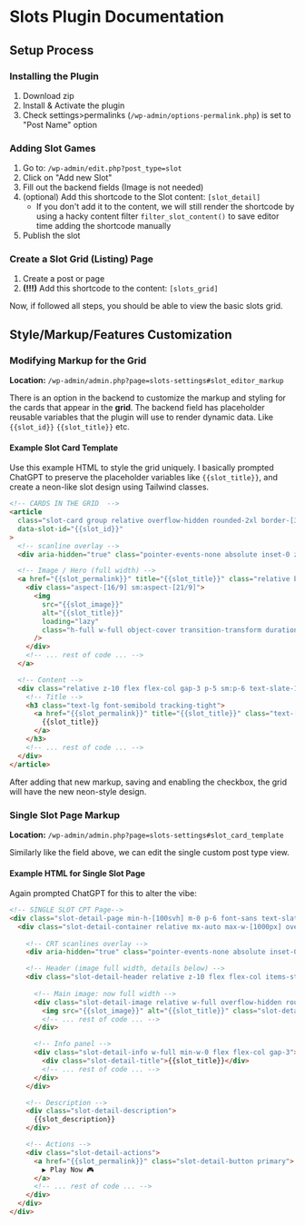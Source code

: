 # Slots Plugin Documentation

## Setup Process

### Installing the Plugin

1. Download zip
2. Install & Activate the plugin
3. Check settings>permalinks (`/wp-admin/options-permalink.php`) is set to "Post Name" option

### Adding Slot Games

1. Go to: `/wp-admin/edit.php?post_type=slot`
2. Click on "Add new Slot"
3. Fill out the backend fields (Image is not needed)
4. (optional) Add this shortcode to the Slot content: `[slot_detail]`
   - If you don't add it to the content, we will still render the shortcode by using a hacky content filter `filter_slot_content()` to save editor time adding the shortcode manually
5. Publish the slot

### Create a Slot Grid (Listing) Page

1. Create a post or page
2. **(!!!)** Add this shortcode to the content: `[slots_grid]`

Now, if followed all steps, you should be able to view the basic slots grid.

## Style/Markup/Features Customization

### Modifying Markup for the Grid

**Location:** `/wp-admin/admin.php?page=slots-settings#slot_editor_markup`

There is an option in the backend to customize the markup and styling for the cards that appear in the **grid**. The backend field has placeholder reusable variables that the plugin will use to render dynamic data. Like `{{slot_id}}` `{{slot_title}}` etc.

#### Example Slot Card Template

Use this example HTML to style the grid uniquely. I basically prompted ChatGPT to preserve the placeholder variables like `{{slot_title}}`, and create a neon-like slot design using Tailwind classes.

```html
<!-- CARDS IN THE GRID  -->
<article
  class="slot-card group relative overflow-hidden rounded-2xl border-[3px] border-cyan-300 bg-[radial-gradient(120%_120%_at_0%_0%,_#131735_0%,_#0a0d22_55%,_#060814_100%)] shadow-[0_0_22px_rgba(41,211,255,0.35),inset_0_0_30px_rgba(0,0,0,0.6)]"
  data-slot-id="{{slot_id}}"
>
  <!-- scanline overlay -->
  <div aria-hidden="true" class="pointer-events-none absolute inset-0 z-0 rounded-2xl bg-[repeating-linear-gradient(to_bottom,rgba(255,255,255,0.04)_0,rgba(255,255,255,0.04)_1px,transparent_2px,transparent_4px)] mix-blend-overlay opacity-20"></div>

  <!-- Image / Hero (full width) -->
  <a href="{{slot_permalink}}" title="{{slot_title}}" class="relative block overflow-hidden border-b-2 border-fuchsia-500">
    <div class="aspect-[16/9] sm:aspect-[21/9]">
      <img
        src="{{slot_image}}"
        alt="{{slot_title}}"
        loading="lazy"
        class="h-full w-full object-cover transition-transform duration-300 ease-out group-hover:scale-[1.03]"
      />
    </div>
    <!-- ... rest of code ... -->
  </a>

  <!-- Content -->
  <div class="relative z-10 flex flex-col gap-3 p-5 sm:p-6 text-slate-100">
    <!-- Title -->
    <h3 class="text-lg font-semibold tracking-tight">
      <a href="{{slot_permalink}}" title="{{slot_title}}" class="text-[#8be9ff]">
        {{slot_title}}
      </a>
    </h3>
    <!-- ... rest of code ... -->
  </div>
</article>
```

After adding that new markup, saving and enabling the checkbox, the grid will have the new neon-style design.

### Single Slot Page Markup

**Location:** `/wp-admin/admin.php?page=slots-settings#slot_card_template`

Similarly like the field above, we can edit the single custom post type view.

#### Example HTML for Single Slot Page

Again prompted ChatGPT for this to alter the vibe:

```html
<!-- SINGLE SLOT CPT Page-->
<div class="slot-detail-page min-h-[100svh] m-0 p-6 font-sans text-slate-100 bg-[radial-gradient(120%_120%_at_0%_0%,_#131735_0%,_#0a0d22_55%,_#060814_100%)]">
  <div class="slot-detail-container relative mx-auto max-w-[1000px] overflow-hidden rounded-[18px] border-[3px] border-cyan-300 bg-[#0c0f25] p-5">
    
    <!-- CRT scanlines overlay -->
    <div aria-hidden="true" class="pointer-events-none absolute inset-0 z-0 rounded-[18px]"></div>

    <!-- Header (image full width, details below) -->
    <div class="slot-detail-header relative z-10 flex flex-col items-stretch gap-5">
      
      <!-- Main image: now full width -->
      <div class="slot-detail-image relative w-full overflow-hidden rounded-xl border-[3px] border-fuchsia-500">
        <img src="{{slot_image}}" alt="{{slot_title}}" class="slot-detail-main-image">
        <!-- ... rest of code ... -->
      </div>

      <!-- Info panel -->
      <div class="slot-detail-info w-full min-w-0 flex flex-col gap-3">
        <div class="slot-detail-title">{{slot_title}}</div>
        <!-- ... rest of code ... -->
      </div>
    </div>

    <!-- Description -->
    <div class="slot-detail-description">
      {{slot_description}}
    </div>

    <!-- Actions -->
    <div class="slot-detail-actions">
      <a href="{{slot_permalink}}" class="slot-detail-button primary">
        ▶ Play Now 🎮
      </a>
      <!-- ... rest of code ... -->
    </div>
  </div>
</div>
```




